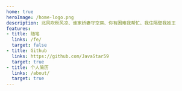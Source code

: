 ```yaml
---
home: true
heroImage: /home-logo.png
description: 北风吹秋风凉、谁家娇妻守空房、你有困难我帮忙、我住隔壁我姓王
features:
- title: 随笔
  links: /fe/
  target: false
- title: Github
  links: https://github.com/JavaStar59
  target: true
- title: 个人简历
  links: /about/
  target: true
---
```

